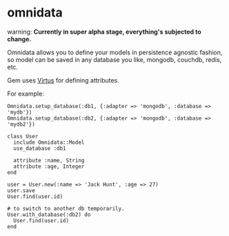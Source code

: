 # omnidata

warning:
**Currently in super alpha stage, everything's subjected to change.**

Omnidata allows you to define your models in persistence agnostic fashion, so 
model can be saved in any database you like, mongodb, couchdb, redis, etc. 

Gem uses [Virtus](https://github.com/solnic/virtus#readme) for defining attributes.

For example:

    Omnidata.setup_database(:db1, {:adapter => 'mongodb', :database => 'mydb'})
    Omnidata.setup_database(:db2, {:adapter => 'mongodb', :database => 'mydb2'})

    class User
      include Omnidata::Model
      use_database :db1

      attribute :name, String
      attribute :age, Integer
    end

    user = User.new(:name => 'Jack Hunt', :age => 27)
    user.save
    User.find(user.id)

    # to switch to another db temporarily.
    User.with_database(:db2) do
      User.find(user.id)
    end



